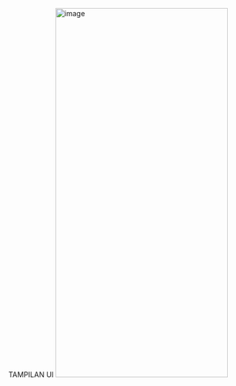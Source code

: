 TAMPILAN UI
<img width="341" height="730" alt="image" src="https://github.com/user-attachments/assets/d0a0efcd-1043-4fe7-b54d-d8e60840d51d" />
